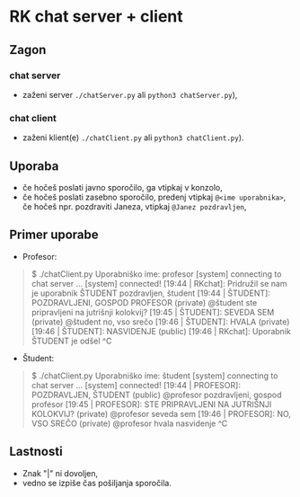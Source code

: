 # RK chat server + client
## Zagon
### chat server
- zaženi server `./chatServer.py` ali `python3 chatServer.py`),
### chat client
- zaženi klient(e) `./chatClient.py` ali `python3 chatClient.py`).

## Uporaba
- če hočeš poslati javno sporočilo, ga vtipkaj v konzolo,
- če hočeš poslati zasebno sporočilo, predenj vtipkaj `@<ime uporabnika>`,
  če hočeš npr. pozdraviti Janeza, vtipkaj `@Janez pozdravljen`,

## Primer uporabe
- Profesor:
>  $ ./chatClient.py
>  Uporabniško ime: profesor
>  [system] connecting to chat server ...
>  [system] connected!
>  [19:44 | RKchat]: Pridružil se nam je uporabnik ŠTUDENT
>  pozdravljen, študent
>  [19:44 | ŠTUDENT]: POZDRAVLJENI, GOSPOD PROFESOR (private)
>  @študent ste pripravljeni na jutrišnji kolokvij?
>  [19:45 | ŠTUDENT]: SEVEDA SEM (private)
>  @študent no, vso srečo
>  [19:46 | ŠTUDENT]: HVALA (private)
>  [19:46 | ŠTUDENT]: NASVIDENJE (public)
>  [19:46 | RKchat]: Uporabnik ŠTUDENT je odšel
>  ^C

- Študent:
>  $ ./chatClient.py
>  Uporabniško ime: študent
>  [system] connecting to chat server ...
>  [system] connected!
>  [19:44 | PROFESOR]: POZDRAVLJEN, ŠTUDENT (public)
>  @profesor pozdravljeni, gospod profesor
>  [19:45 | PROFESOR]: STE PRIPRAVLJENI NA JUTRIŠNJI KOLOKVIJ? (private)
>  @profesor seveda sem
>  [19:46 | PROFESOR]: NO, VSO SREČO (private)
>  @profesor hvala
>  nasvidenje
>  ^C

## Lastnosti
  - Znak "|" ni dovoljen,
  - vedno se izpiše čas pošiljanja sporočila.
